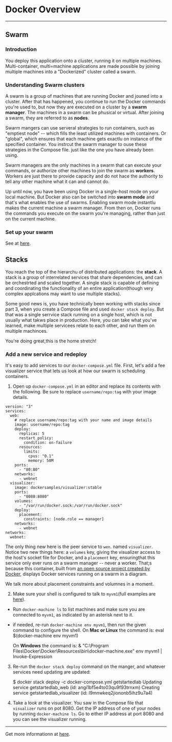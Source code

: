 # Docker Overview

<hr/>

## Swarm

### Introduction

You deploy this application onto a cluster, running it on multiple machines. Multi-container, multi=machine applications are made possible by joining multiple machines into a "Dockerized" cluster called a swarm.

### Understanding Swarm clusters

A swarm is a group of machines that are running Docker and jouned into a cluster. After that has happened, you continue to run the Docker commands you're used to, but now they are executed on a cluster by a **swarm manager**. The machines in a swarm can be phusical or virtual. After joining a swarm, they are referred to as **nodes**.

Swarm mangers can use serveral strategies to run containers, such as "emptiest node" -- which fills the least utilized machines with containers. Or "global", which ensures that each machine gets exactlu on instance of the specified container. You instrcut the swarm manager to ouse these strategies in the Compose file. just like the one you have already been using.

Swarm managers are the only machines in a swarm that can execute your commands, or authorize other machines to join the swarm as **workers**. Workers are just there to provide capacity and do not hace the authority to tell any other machine what it can and cannot do.

Up until now, you have been using Docker in a single-host mode on your local machine. But Docker also can be switched into **swarm mode** and that's what enables the use of swarms. Enabling swarm mode instantlu makes the current machine a swarm manager. From then on, Docker runs the commands you execute on the swarm you're managing, rather than just on the current machine.

### Set up your swarm

See at [here](https://docs.docker.com/get-started/part4/).

## Stacks

You reach the top of the hierarchu of distributed applications: the **stack**. A stack is a group of interrelated services that share dependencies, and can be orchestrted and scaled together. A single stack is capable of defining and coordinating the functionality of an entire application(though very complex applcations may want to use multiple stacks).

Some good news is, you have technically been working with stacks since part 3, when you create a Compose file and used `docker stack deploy`. But that was a single serrvice stack running on a single host, which is not usually what takws place in production. Here, you can take what you've learned, make multiple servicees relate to each other, and run them on multiple machinces.

You're doing great,this is the home stretch!

### Add a new service and redeploy

It's easy to add services to our `docker-compose.yml` file. First, let's add a fee visualizer service that lets us look at how our swarm is scheduling containers.

1. Open up `docker-compose.yml` in an editor and replace its contents with the following. Be sure to replace `username/repo:tag` with your image details.

```docker
version: "3"
services:
  web:
    # replace username/repo:tag with your name and image details
    image: username/repo:tag
    deploy:
      replicas: 5
      restart_policy:
        condition: on-failure
      resources:
        limits:
          cpus: "0.1"
          memory: 50M
    ports:
      - "80:80"
    networks:
      - webnet
  visualizer:
    image: dockersamples/visualizer:stable
    ports:
      - "8080:8080"
    volumes:
      - "/var/run/docker.sock:/var/run/docker.sock"
    deploy:
      placement:
        constraints: [node.role == manager]
    networks:
      - webnet
networks:
  webnet:
```

The only thing new here is the peer service to `wen`. named `visualizer`. Notice two new things here: a `volumes` key, giving the visualizer access to the host's socket file for Docker, and a `placement` key, ensuringthat this service only ever runs on a swarm manager -- never a worker. That;s because this container, built from [an open source project created by Docker](https://github.com/ManoMarks/docker-swarm-visualizer), displays Docker services running on a swarm in a diagram.

We talk more about placement constraints and volumnes in a moment.

2. Make sure your shell is configured to talk to `myvm1`(full examples are [here](https://docs.docker.com/get-started/part4/#configure-a-docker-machine-shell-to-the-swarm-manager)).

- Run `docker-machine ls` to list machines and make sure you are connected to `myvm1`, as indicated by an asterisk next to it.
- if needed, re-run `docker-machine env myvm1`, then run the given command to configure the shell.
  On **Mac or Linux** the command is:
  eval \$(docker-machine env myvm1)

  On **Windows** the command is:
  & "C:\Program Files\Docker\Docker\Resources\bin\docker-machine.exe" env myvm1 | Invoke-Expression

3. Re-run the `docker stack deploy` command on the manger, and whatever services need updating are updated:

   \$ docker stack deploy -c docker-compose.yml getstartedlab
   Updating service getstartedlab_web (id: angi1bf5e4to03qu9f93trnxm)
   Creating service getstartedlab_visualizer (id: l9mnwkeq2jiononb5ihz9u7a4)

4. Take a look at the visualizer.
   You saw in the Compose file that `visualizer` runs on pot 8080. Get the IP address of one of your nodes by running `docker-machine ls`. Go to either IP address at port 8080 and you can see the visualizer running.

<hr/>

Get more informationn at [here](https://docs.docker.com/get-started/).
